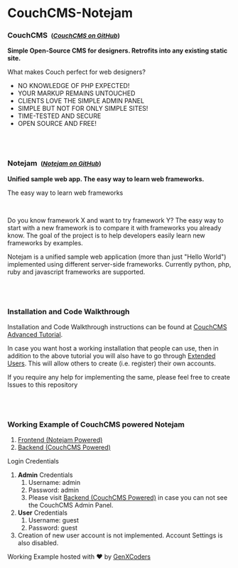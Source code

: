 # CouchCMS-Notejam
<h3>CouchCMS &nbsp;<small>(<em><a href="https://github.com/CouchCMS/CouchCMS" target="_blank">CouchCMS on GitHub</a></em>)</small></h3>
<strong>Simple Open-Source CMS for designers. Retrofits into any existing static site.</strong>
<br />
<p>What makes Couch perfect for web designers?</p>
<ul>
  <li>NO KNOWLEDGE OF PHP EXPECTED!</li>
  <li>YOUR MARKUP REMAINS UNTOUCHED</li>
  <li>CLIENTS LOVE THE SIMPLE ADMIN PANEL</li>
  <li>SIMPLE BUT NOT FOR ONLY SIMPLE SITES!</li>
  <li>TIME-TESTED AND SECURE</li>
  <li>OPEN SOURCE AND FREE!</li>
</ul>
<br />
<br />
<h3>Notejam &nbsp;<small>(<em><a href="https://github.com/komarserjio/notejam" target="_blank">Notejam on GitHub</a></em>)</small></h3>
<strong>Unified sample web app. The easy way to learn web frameworks.</strong>
<br />
<p>The easy way to learn web frameworks</p>
<br />
<p>Do you know framework X and want to try framework Y? The easy way to start with a new framework is to compare it with frameworks you already know. The goal of the project is to help developers easily learn new frameworks by examples.</p>
<p>Notejam is a unified sample web application (more than just "Hello World") implemented using different server-side frameworks. Currently python, php, ruby and javascript frameworks are supported.</p>
<br />
<br />
<h3>Installation and Code Walkthrough</h3>
<p>Installation and Code Walkthrough instructions can be found at <a href="https://www.couchcms.com/docs/advanced-tutorial/" target="_blank">CouchCMS Advanced Tutorial</a>.</p>
<p>In case you want host a working installation that people can use, then in addition to the above tutorial you will also have to go through <a href="https://www.couchcms.com/docs/extended-entities/post.htm" target="_blank">Extended Users</a>. This will allow others to create (i.e. register) their own accounts.</p>
<p>If you require any help for implementing the same, please feel free to create Issues to this repository</p>
<br />
<br />
<h3>Working Example of CouchCMS powered Notejam</h3>
<ol>
  <li><a href="https://www.genxcoders.in/CouchCMS/Notejam" target="_blank">Frontend (Notejam Powered)</a></li>
  <li><a href="https://www.genxcoders.in/CouchCMS/Notejam/couch" target="_blank">Backend (CouchCMS Powered)</a></li>
</ol>
<p>Login Credentials</p>
<ol>
  <li>
    <strong>Admin</strong> Credentials
    <ol>
      <li>
        Username: admin
      </li>
      <li>
        Password: admin  
      </li>
      <li>
        Please visit <a href="https://www.genxcoders.in/CouchCMS/Notejam/couch" target="_blank">Backend (CouchCMS Powered)</a> in case you can not see the CouchCMS Admin Panel.
      </li>
    </ol>
  </li>
  <li>
    <strong>User</strong> Credentials
    <ol>
      <li>
        Username: guest
      </li>
      <li>
        Password: guest  
      </li>
    </ol>
  </li>
  <li>
    Creation of new user account is not implemented. Account Settings is also disabled.  
  </li>
</ol>
<p>Working Example hosted with &#10084; by <a href="https://www.gxcpl.com/" target="_blank">GenXCoders</a></p>
